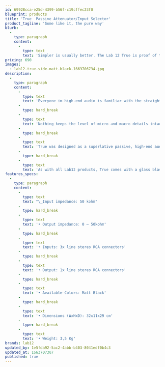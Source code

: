 ```yaml
---
id: 69928cca-e25d-4399-b56f-c19cffec23f0
blueprint: products
title: 'True  Passive Attenuator/Input Selector'
product_tagline: 'Some like it, the pure way'
blurb:
  -
    type: paragraph
    content:
      -
        type: text
        text: 'Simpler is usually better. The Lab 12 True is proof of that statement. It’s the most pure, unaltered way of signal delivery that adds none of its own signature and keeps the flow of music untouched and unadulterated.'
pricing: 690
images:
  - lab12-true-side-matt-black-1663706734.jpg
description:
  -
    type: paragraph
    content:
      -
        type: text
        text: 'Everyone in high-end audio is familiar with the straight gain concept – the best amplifier is a cable with gain. It’s the most pure, unaltered way of signal delivery that adds none of its own signature and keeps the flow of music untouched and unadulterated.'
      -
        type: hard_break
      -
        type: text
        text: 'Nothing keeps the level of micro and macro details intact as passive preamplifiers and our Lab12 True can transfer the musical energy with feather-like lightness and uncompromising dynamic impact at the same time – a fine balancing act few manage to achieve.'
      -
        type: hard_break
      -
        type: text
        text: 'True was designed as a superlative passive, high-end audio hub that offers users multiple inputs and an ultra- transparent, yet musical volume control.'
      -
        type: hard_break
      -
        type: text
        text: 'As with all Lab12 products, True comes with a glass blasting anodizing finish.'
features_specs:
  -
    type: paragraph
    content:
      -
        type: text
        text: "\_Input impedance: 50 kohm"
      -
        type: hard_break
      -
        type: text
        text: '• Output impedance: 0 – 50kohm'
      -
        type: hard_break
      -
        type: text
        text: '• Inputs: 3x line stereo RCA connectors'
      -
        type: hard_break
      -
        type: text
        text: '• Output: 1x line stereo RCA connectors'
      -
        type: hard_break
      -
        type: text
        text: '• Available Colors: Matt Black'
      -
        type: hard_break
      -
        type: text
        text: '• Dimensions (WxHxD): 32x11x29 cm'
      -
        type: hard_break
      -
        type: text
        text: '• Weight: 3,5 Kg'
brands: lab12
updated_by: 1e5fda92-5ac2-4abb-b403-8041edf0b4c3
updated_at: 1663707307
published: true
---
```

